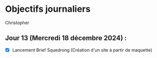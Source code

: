 # Objectifs journaliers

Christopher

## Jour 13 (Mercredi 18 décembre 2024) :

- [X] Lancement Brief Squedrong (Création d'un site à partir de maquette)
